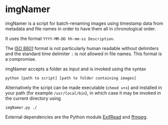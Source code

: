 # imgNamer
imgNamer is a script for batch-renaming images using timestamp data from metadata and file names 
in order to have them all in chronological order.

It uses the format `YYYY-MM-DD hh-mm-ss Description`.

The [ISO 8601](https://en.wikipedia.org/wiki/ISO_8601) format is not particularly human readable without delimiters and 
the standard time delimiter `:` is not allowed in file names. This format is a compromise. 

imgNamer accepts a folder as input and is invoked using the syntax

```shell
python [path to script] [path to folder containing images]
```

Alternatively the script can be made executable (`chmod u+x`) and installed in your path 
(for example `/usr/local/bin`), in which case it may be invoked in the current directory using

```shell
imgNamer.py ./
```

External dependencies are the Python module [ExifRead](https://pypi.python.org/pypi/ExifRead) and [ffmpeg](https://www.ffmpeg.org/).
